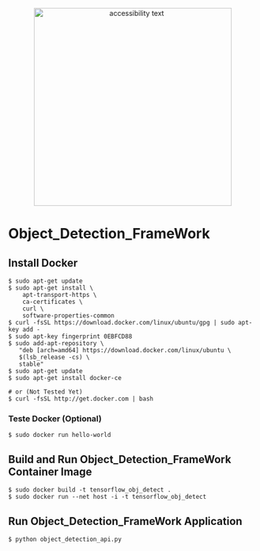 <p align="center">
  <img src="http://lapisco.ifce.edu.br/wp-content/uploads/2018/03/cropped-LOGO-06.png" width="400" alt="accessibility text">
</p>

# Object_Detection_FrameWork


## Install Docker
``` shell
$ sudo apt-get update
$ sudo apt-get install \
    apt-transport-https \
    ca-certificates \
    curl \
    software-properties-common
$ curl -fsSL https://download.docker.com/linux/ubuntu/gpg | sudo apt-key add -
$ sudo apt-key fingerprint 0EBFCD88
$ sudo add-apt-repository \
   "deb [arch=amd64] https://download.docker.com/linux/ubuntu \
   $(lsb_release -cs) \
   stable"
$ sudo apt-get update
$ sudo apt-get install docker-ce
```
``` shell
# or (Not Tested Yet)
$ curl -fsSL http://get.docker.com | bash

```

### Teste Docker (Optional)
``` shell
$ sudo docker run hello-world

```
## Build and Run Object_Detection_FrameWork Container Image
``` shell
$ sudo docker build -t tensorflow_obj_detect .
$ sudo docker run --net host -i -t tensorflow_obj_detect
```
## Run Object_Detection_FrameWork Application
``` shell
$ python object_detection_api.py
```


